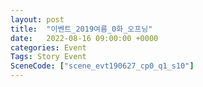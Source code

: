 ```yaml
---
layout: post
title:  "이벤트_2019여름_0화_오프닝"
date:   2022-08-16 09:00:00 +0000
categories: Event
Tags: Story Event
SceneCode: ["scene_evt190627_cp0_q1_s10"]
---
```

